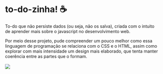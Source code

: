 # to-do-zinha! ☕
To-do que não persiste dados (ou seja, não os salva), criada com o intuito de aprender mais sobre o javascript no desenvolvimento web.

Por meio desse projeto, pude compreender um pouco melhor como essa linguagem de programação se relaciona com o CSS e o HTML, assim como explorar com mais intensidade um design mais elaborado, que tenta manter coerência entre as partes que o formam.
<br>
<br>
<img src="resources\visual-content\to-do-zinha-apresentação.gif"></img>
